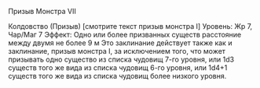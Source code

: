 
Призыв Монстра VII

Колдовство (Призыв) [смотрите текст
призыв монстра I]
Уровень: Жр 7, Чар/Маг 7
Эффект: Одно или более призванных
существ расстояние между двумя не
более 9 м
Это заклинание действует также как и
заклинание, призыв монстра I, за исключением того, что может призывать
одно существо из списка чудовищ 7-го
уровня, или 1d3 существ того же вида
из списка чудовищ 6-го уровня, или
1d4+1 существ того же вида из списка
чудовищ более низкого уровня.